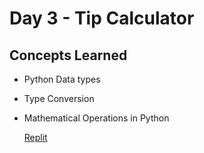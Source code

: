 # Day 3 - Tip Calculator 
## Concepts Learned
- Python Data types
- Type Conversion
- Mathematical Operations in Python








  [Replit](https://replit.com/@urvinvipani/tip-calculator-start#main.py)
  
